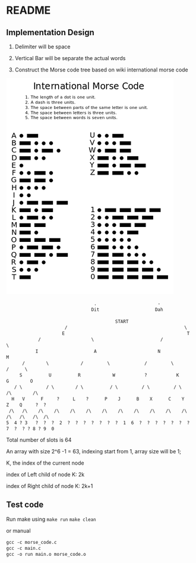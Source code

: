 # README

## Implementation Design

1. Delimiter will be space

2. Vertical Bar will be separate the actual words

3. Construct the Morse code tree based on wiki international morse code

![](./resources/wiki.png)

```
                                 .                       -
                                Dit                     Dah

                                         START
                      /                                            \
                     E                                              T
            /                   \                         /                  \
           I                     A                       N                    M
      /        \            /         \             /         \            /      \
     S          U          R            W           ?           K          G        O
   / \         / \        / \          / \         / \         / \        /\        /\
  H   V      F     ?     L    ?      P    J      B    X      C    Y     Z    Q     ?  ?
 /\   /\    /\    /\    /\    /\    /\    /\    /\    /\    /\    /\    /\   /\   /\  /\
5  4 ? 3   ?  ?  ?  2  ?  ?  ?  ?  ?  ?  ?  1  6  ?  ?  ?  ?  ?  ?  ?  7  ?  ? ? 8 ? 9  0
```

Total number of slots is 64

An array with size 2^6 -1 = 63, indexing start from 1, array size will be 1;

K, the index of the current node

index of Left child of node K: 2k

index of Right child of node K: 2k+1


## Test code

Run make using `make run` `make clean`

or manual

```
gcc -c morse_code.c
gcc -c main.c
gcc -o run main.o morse_code.o
```

